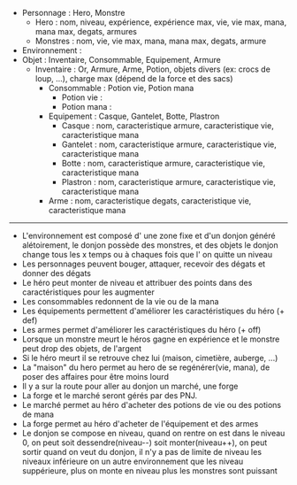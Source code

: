 
- Personnage : Hero, Monstre
    - Hero : nom, niveau, expérience, expérience max, vie, vie max, mana, mana max, degats, armures
    - Monstres : nom, vie, vie max, mana, mana max, degats, armure
- Environnement :
- Objet : Inventaire, Consommable, Equipement, Armure
    - Inventaire : Or, Armure, Arme, Potion, objets divers (ex: crocs de loup, ...), charge max (dépend de la force et des sacs)
        - Consommable : Potion vie, Potion mana
            - Potion vie :
            - Potion mana :
        - Equipement : Casque, Gantelet, Botte, Plastron
            - Casque : nom, caracteristique armure, caracteristique vie, caracteristique mana
            - Gantelet : nom, caracteristique armure, caracteristique vie, caracteristique mana
            - Botte : nom, caracteristique armure, caracteristique vie, caracteristique mana
            - Plastron : nom, caracteristique armure, caracteristique vie, caracteristique mana
        - Arme : nom, caracteristique degats, caracteristique vie, caracteristique mana

--------------------------------------------------------------------------------------------------------


- L'environnement est composé d' une zone fixe et d'un donjon généré alétoirement, le donjon possède des monstres, et des objets
    le donjon change tous les x temps ou à chaques fois que l' on quitte un niveau
- Les personnages peuvent bouger, attaquer, recevoir des dégats et donner des dégats
- Le héro peut monter de niveau et attribuer des points dans des caractéristiques pour les augmenter
- Les consommables redonnent de la vie ou de la mana
- Les équipements permettent d'améliorer les caractéristiques du héro (+ def)
- Les armes permet d'améliorer les caractéristiques du héro  (+ off)
- Lorsque un monstre meurt le héros gagne en expérience et le monstre peut drop des objets, de l'argent
- Si le héro meurt il se retrouve chez lui (maison, cimetière, auberge, ...)
- La "maison" du hero permet au hero de se regénérer(vie, mana), de poser des affaires pour être moins lourd
- Il y a sur la route pour aller au donjon un marché, une forge
- La forge et le marché seront gérés par des PNJ.
- Le marché permet au héro d'acheter des potions de vie ou des potions de mana
- La forge permet au héro d'acheter de l'équipement et des armes
- Le donjon se compose en niveau, quand on rentre on est dans le niveau 0, on peut soit dessendre(niveau--) soit monter(niveau++),
        on peut sortir quand on veut du donjon, il n'y a pas de limite de niveau les niveaux inférieure on un autre environnement que les
        niveau suppérieure, plus on monte en niveau plus les monstres sont puissant






